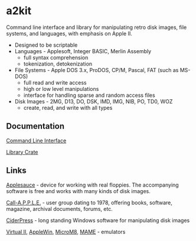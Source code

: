 # a2kit

Command line interface and library for manipulating retro disk images, file systems, and languages, with emphasis on Apple II.

* Designed to be scriptable
* Languages - Applesoft, Integer BASIC, Merlin Assembly
    - full syntax comprehension
    - tokenization, detokenization
* File Systems - Apple DOS 3.x, ProDOS, CP/M, Pascal, FAT (such as MS-DOS)
    - full read and write access
    - high or low level manipulations
    - interface for handling sparse and random access files
* Disk Images - 2MG, D13, DO, DSK, IMD, IMG, NIB, PO, TD0, WOZ
    - create, read, and write with all types

## Documentation

[Command Line Interface](https://github.com/dfgordon/a2kit/wiki)

[Library Crate](https://docs.rs/a2kit/latest/a2kit)

## Links

[Applesauce](https://applesaucefdc.com/) - device for working with real floppies. The accompanying software is free and works with many kinds of disk images.

[Call-A.P.P.L.E.](https://www.callapple.org/) - user group dating to 1978, offering books, software, magazine, archival documents, forums, etc.

[CiderPress](https://github.com/fadden/ciderpress) - long standing Windows software for manipulating disk images

[Virtual II](https://www.virtualii.com/), [AppleWin](https://github.com/AppleWin/AppleWin), [MicroM8](https://paleotronic.com/software/microm8/), [MAME](https://www.mamedev.org/) - emulators

